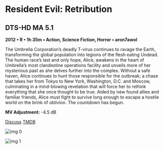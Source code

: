 # Resident Evil: Retribution

## DTS-HD MA 5.1

**2012 • R • 1h 35m • Action, Science Fiction, Horror • aron7awol**

The Umbrella Corporation’s deadly T-virus continues to ravage the Earth, transforming the global population into legions of the flesh eating Undead. The human race’s last and only hope, Alice, awakens in the heart of Umbrella’s most clandestine operations facility and unveils more of her mysterious past as she delves further into the complex. Without a safe haven, Alice continues to hunt those responsible for the outbreak; a chase that takes her from Tokyo to New York, Washington, D.C. and Moscow, culminating in a mind-blowing revelation that will force her to rethink everything that she once thought to be true. Aided by new found allies and familiar friends, Alice must fight to survive long enough to escape a hostile world on the brink of oblivion. The countdown has begun.

**MV Adjustment:** -4.5 dB

[Discuss](https://www.avsforum.com/threads/bass-eq-for-filtered-movies.2995212/post-58320744)  [TMDB](71679)

![img 0](https://i.imgur.com/yhzs1nO.jpg)

![img 1](https://i.imgur.com/dVwADjN.jpg)


